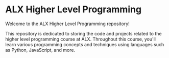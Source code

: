 # ALX Higher Level Programming

Welcome to the ALX Higher Level Programming repository!

This repository is dedicated to storing the code and projects related to the higher level programming course at ALX. Throughout this course, you'll learn various programming concepts and techniques using languages such as Python, JavaScript, and more.